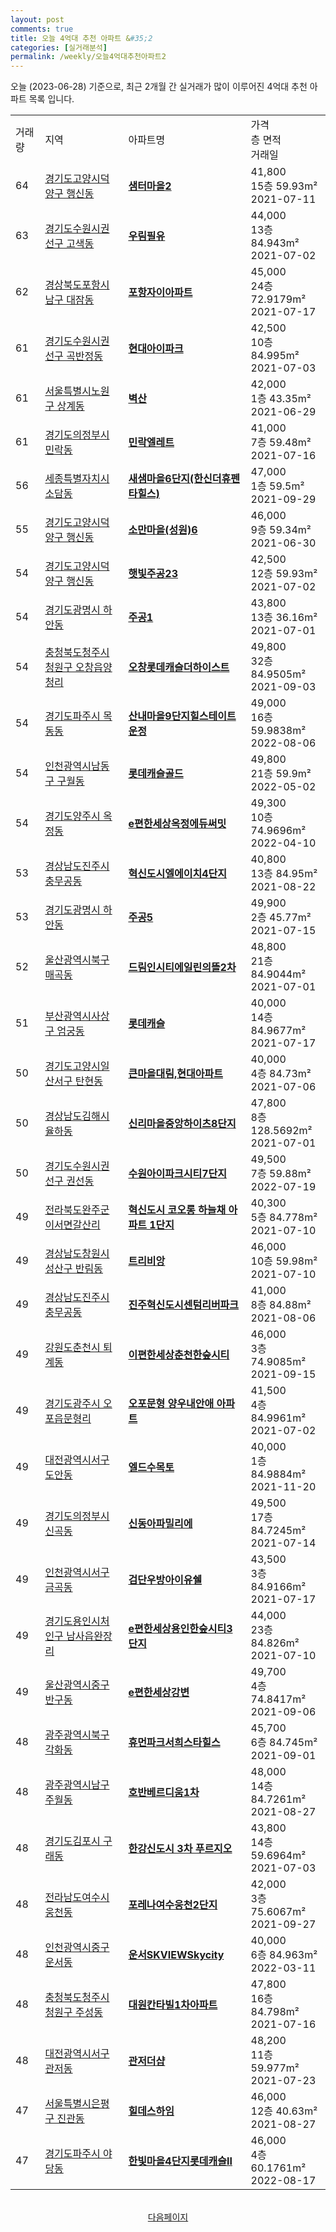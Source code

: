 ```yaml
---
layout: post
comments: true
title: 오늘 4억대 추천 아파트 &#35;2
categories: [실거래분석]
permalink: /weekly/오늘4억대추천아파트2
---
```


오늘 (2023-06-28) 기준으로, 최근 2개월 간 실거래가 많이 이루어진 4억대 추천 아파트 목록 입니다.

<table class="sortable">
  <tr>
    <td>거래량</td>
    <td>지역</td>
    <td>아파트명</td>
    <td>가격<br>층 면적<br>거래일</td>
  </tr>

  <tr class="item">
    <td>64</td>
    <td><a href="/apt/경기도고양시덕양구행신동">경기도고양시덕양구 행신동</a></td>
    <td style="font-weight: bold;"><a href="/apt/경기도고양시덕양구행신동샘터마을2">샘터마을2</a></td>
    <td>41,800<br>15층  59.93m²<br>2021-07-11</td>
  </tr>

  <tr class="item">
    <td>63</td>
    <td><a href="/apt/경기도수원시권선구고색동">경기도수원시권선구 고색동</a></td>
    <td style="font-weight: bold;"><a href="/apt/경기도수원시권선구고색동우림필유">우림필유</a></td>
    <td>44,000<br>13층  84.943m²<br>2021-07-02</td>
  </tr>

  <tr class="item">
    <td>62</td>
    <td><a href="/apt/경상북도포항시남구대잠동">경상북도포항시남구 대잠동</a></td>
    <td style="font-weight: bold;"><a href="/apt/경상북도포항시남구대잠동포항자이아파트">포항자이아파트</a></td>
    <td>45,000<br>24층  72.9179m²<br>2021-07-17</td>
  </tr>

  <tr class="item">
    <td>61</td>
    <td><a href="/apt/경기도수원시권선구곡반정동">경기도수원시권선구 곡반정동</a></td>
    <td style="font-weight: bold;"><a href="/apt/경기도수원시권선구곡반정동현대아이파크">현대아이파크</a></td>
    <td>42,500<br>10층  84.995m²<br>2021-07-03</td>
  </tr>

  <tr class="item">
    <td>61</td>
    <td><a href="/apt/서울특별시노원구상계동">서울특별시노원구 상계동</a></td>
    <td style="font-weight: bold;"><a href="/apt/서울특별시노원구상계동벽산">벽산</a></td>
    <td>42,000<br>1층  43.35m²<br>2021-06-29</td>
  </tr>

  <tr class="item">
    <td>61</td>
    <td><a href="/apt/경기도의정부시민락동">경기도의정부시 민락동</a></td>
    <td style="font-weight: bold;"><a href="/apt/경기도의정부시민락동민락엘레트">민락엘레트</a></td>
    <td>41,000<br>7층  59.48m²<br>2021-07-16</td>
  </tr>

  <tr class="item">
    <td>56</td>
    <td><a href="/apt/세종특별자치시소담동">세종특별자치시 소담동</a></td>
    <td style="font-weight: bold;"><a href="/apt/세종특별자치시소담동새샘마을6단지(한신더휴펜타힐스)">새샘마을6단지(한신더휴펜타힐스)</a></td>
    <td>47,000<br>1층  59.5m²<br>2021-09-29</td>
  </tr>

  <tr class="item">
    <td>55</td>
    <td><a href="/apt/경기도고양시덕양구행신동">경기도고양시덕양구 행신동</a></td>
    <td style="font-weight: bold;"><a href="/apt/경기도고양시덕양구행신동소만마을(성원)6">소만마을(성원)6</a></td>
    <td>46,000<br>9층  59.34m²<br>2021-06-30</td>
  </tr>

  <tr class="item">
    <td>54</td>
    <td><a href="/apt/경기도고양시덕양구행신동">경기도고양시덕양구 행신동</a></td>
    <td style="font-weight: bold;"><a href="/apt/경기도고양시덕양구행신동햇빛주공23">햇빛주공23</a></td>
    <td>42,500<br>12층  59.93m²<br>2021-07-02</td>
  </tr>

  <tr class="item">
    <td>54</td>
    <td><a href="/apt/경기도광명시하안동">경기도광명시 하안동</a></td>
    <td style="font-weight: bold;"><a href="/apt/경기도광명시하안동주공1">주공1</a></td>
    <td>43,800<br>13층  36.16m²<br>2021-07-01</td>
  </tr>

  <tr class="item">
    <td>54</td>
    <td><a href="/apt/충청북도청주시청원구오창읍양청리">충청북도청주시청원구 오창읍양청리</a></td>
    <td style="font-weight: bold;"><a href="/apt/충청북도청주시청원구오창읍양청리오창롯데캐슬더하이스트">오창롯데캐슬더하이스트</a></td>
    <td>49,800<br>32층  84.9505m²<br>2021-09-03</td>
  </tr>

  <tr class="item">
    <td>54</td>
    <td><a href="/apt/경기도파주시목동동">경기도파주시 목동동</a></td>
    <td style="font-weight: bold;"><a href="/apt/경기도파주시목동동산내마을9단지힐스테이트운정">산내마을9단지힐스테이트운정</a></td>
    <td>49,000<br>16층  59.9838m²<br>2022-08-06</td>
  </tr>

  <tr class="item">
    <td>54</td>
    <td><a href="/apt/인천광역시남동구구월동">인천광역시남동구 구월동</a></td>
    <td style="font-weight: bold;"><a href="/apt/인천광역시남동구구월동롯데캐슬골드">롯데캐슬골드</a></td>
    <td>49,800<br>21층  59.9m²<br>2022-05-02</td>
  </tr>

  <tr class="item">
    <td>54</td>
    <td><a href="/apt/경기도양주시옥정동">경기도양주시 옥정동</a></td>
    <td style="font-weight: bold;"><a href="/apt/경기도양주시옥정동e편한세상옥정에듀써밋">e편한세상옥정에듀써밋</a></td>
    <td>49,300<br>10층  74.9696m²<br>2022-04-10</td>
  </tr>

  <tr class="item">
    <td>53</td>
    <td><a href="/apt/경상남도진주시충무공동">경상남도진주시 충무공동</a></td>
    <td style="font-weight: bold;"><a href="/apt/경상남도진주시충무공동혁신도시엘에이치4단지">혁신도시엘에이치4단지</a></td>
    <td>40,800<br>13층  84.95m²<br>2021-08-22</td>
  </tr>

  <tr class="item">
    <td>53</td>
    <td><a href="/apt/경기도광명시하안동">경기도광명시 하안동</a></td>
    <td style="font-weight: bold;"><a href="/apt/경기도광명시하안동주공5">주공5</a></td>
    <td>49,900<br>2층  45.77m²<br>2021-07-15</td>
  </tr>

  <tr class="item">
    <td>52</td>
    <td><a href="/apt/울산광역시북구매곡동">울산광역시북구 매곡동</a></td>
    <td style="font-weight: bold;"><a href="/apt/울산광역시북구매곡동드림인시티에일린의뜰2차">드림인시티에일린의뜰2차</a></td>
    <td>48,800<br>21층  84.9044m²<br>2021-07-01</td>
  </tr>

  <tr class="item">
    <td>51</td>
    <td><a href="/apt/부산광역시사상구엄궁동">부산광역시사상구 엄궁동</a></td>
    <td style="font-weight: bold;"><a href="/apt/부산광역시사상구엄궁동롯데캐슬">롯데캐슬</a></td>
    <td>40,000<br>14층  84.9677m²<br>2021-07-17</td>
  </tr>

  <tr class="item">
    <td>50</td>
    <td><a href="/apt/경기도고양시일산서구탄현동">경기도고양시일산서구 탄현동</a></td>
    <td style="font-weight: bold;"><a href="/apt/경기도고양시일산서구탄현동큰마을대림,현대아파트">큰마을대림,현대아파트</a></td>
    <td>40,000<br>4층  84.73m²<br>2021-07-06</td>
  </tr>

  <tr class="item">
    <td>50</td>
    <td><a href="/apt/경상남도김해시율하동">경상남도김해시 율하동</a></td>
    <td style="font-weight: bold;"><a href="/apt/경상남도김해시율하동신리마을중앙하이츠8단지">신리마을중앙하이츠8단지</a></td>
    <td>47,800<br>8층  128.5692m²<br>2021-07-01</td>
  </tr>

  <tr class="item">
    <td>50</td>
    <td><a href="/apt/경기도수원시권선구권선동">경기도수원시권선구 권선동</a></td>
    <td style="font-weight: bold;"><a href="/apt/경기도수원시권선구권선동수원아이파크시티7단지">수원아이파크시티7단지</a></td>
    <td>49,500<br>7층  59.88m²<br>2022-07-19</td>
  </tr>

  <tr class="item">
    <td>49</td>
    <td><a href="/apt/전라북도완주군이서면갈산리">전라북도완주군 이서면갈산리</a></td>
    <td style="font-weight: bold;"><a href="/apt/전라북도완주군이서면갈산리혁신도시코오롱하늘채아파트1단지">혁신도시 코오롱 하늘채 아파트 1단지</a></td>
    <td>40,300<br>5층  84.778m²<br>2021-07-10</td>
  </tr>

  <tr class="item">
    <td>49</td>
    <td><a href="/apt/경상남도창원시성산구반림동">경상남도창원시성산구 반림동</a></td>
    <td style="font-weight: bold;"><a href="/apt/경상남도창원시성산구반림동트리비앙">트리비앙</a></td>
    <td>46,000<br>10층  59.98m²<br>2021-07-10</td>
  </tr>

  <tr class="item">
    <td>49</td>
    <td><a href="/apt/경상남도진주시충무공동">경상남도진주시 충무공동</a></td>
    <td style="font-weight: bold;"><a href="/apt/경상남도진주시충무공동진주혁신도시센텀리버파크">진주혁신도시센텀리버파크</a></td>
    <td>41,000<br>8층  84.88m²<br>2021-08-06</td>
  </tr>

  <tr class="item">
    <td>49</td>
    <td><a href="/apt/강원도춘천시퇴계동">강원도춘천시 퇴계동</a></td>
    <td style="font-weight: bold;"><a href="/apt/강원도춘천시퇴계동이편한세상춘천한숲시티">이편한세상춘천한숲시티</a></td>
    <td>46,000<br>3층  74.9085m²<br>2021-09-15</td>
  </tr>

  <tr class="item">
    <td>49</td>
    <td><a href="/apt/경기도광주시오포읍문형리">경기도광주시 오포읍문형리</a></td>
    <td style="font-weight: bold;"><a href="/apt/경기도광주시오포읍문형리오포문형양우내안애아파트">오포문형 양우내안애 아파트</a></td>
    <td>41,500<br>4층  84.9961m²<br>2021-07-02</td>
  </tr>

  <tr class="item">
    <td>49</td>
    <td><a href="/apt/대전광역시서구도안동">대전광역시서구 도안동</a></td>
    <td style="font-weight: bold;"><a href="/apt/대전광역시서구도안동엘드수목토">엘드수목토</a></td>
    <td>40,000<br>1층  84.9884m²<br>2021-11-20</td>
  </tr>

  <tr class="item">
    <td>49</td>
    <td><a href="/apt/경기도의정부시신곡동">경기도의정부시 신곡동</a></td>
    <td style="font-weight: bold;"><a href="/apt/경기도의정부시신곡동신동아파밀리에">신동아파밀리에</a></td>
    <td>49,500<br>17층  84.7245m²<br>2021-07-14</td>
  </tr>

  <tr class="item">
    <td>49</td>
    <td><a href="/apt/인천광역시서구금곡동">인천광역시서구 금곡동</a></td>
    <td style="font-weight: bold;"><a href="/apt/인천광역시서구금곡동검단우방아이유쉘">검단우방아이유쉘</a></td>
    <td>43,500<br>3층  84.9166m²<br>2021-07-17</td>
  </tr>

  <tr class="item">
    <td>49</td>
    <td><a href="/apt/경기도용인시처인구남사읍완장리">경기도용인시처인구 남사읍완장리</a></td>
    <td style="font-weight: bold;"><a href="/apt/경기도용인시처인구남사읍완장리e편한세상용인한숲시티3단지">e편한세상용인한숲시티3단지</a></td>
    <td>44,000<br>23층  84.826m²<br>2021-07-10</td>
  </tr>

  <tr class="item">
    <td>49</td>
    <td><a href="/apt/울산광역시중구반구동">울산광역시중구 반구동</a></td>
    <td style="font-weight: bold;"><a href="/apt/울산광역시중구반구동e편한세상강변">e편한세상강변</a></td>
    <td>49,700<br>4층  74.8417m²<br>2021-09-06</td>
  </tr>

  <tr class="item">
    <td>48</td>
    <td><a href="/apt/광주광역시북구각화동">광주광역시북구 각화동</a></td>
    <td style="font-weight: bold;"><a href="/apt/광주광역시북구각화동휴먼파크서희스타힐스">휴먼파크서희스타힐스</a></td>
    <td>45,700<br>6층  84.745m²<br>2021-09-01</td>
  </tr>

  <tr class="item">
    <td>48</td>
    <td><a href="/apt/광주광역시남구주월동">광주광역시남구 주월동</a></td>
    <td style="font-weight: bold;"><a href="/apt/광주광역시남구주월동호반베르디움1차">호반베르디움1차</a></td>
    <td>48,000<br>14층  84.7261m²<br>2021-08-27</td>
  </tr>

  <tr class="item">
    <td>48</td>
    <td><a href="/apt/경기도김포시구래동">경기도김포시 구래동</a></td>
    <td style="font-weight: bold;"><a href="/apt/경기도김포시구래동한강신도시3차푸르지오">한강신도시 3차 푸르지오</a></td>
    <td>43,800<br>14층  59.6964m²<br>2021-07-03</td>
  </tr>

  <tr class="item">
    <td>48</td>
    <td><a href="/apt/전라남도여수시웅천동">전라남도여수시 웅천동</a></td>
    <td style="font-weight: bold;"><a href="/apt/전라남도여수시웅천동포레나여수웅천2단지">포레나여수웅천2단지</a></td>
    <td>42,000<br>3층  75.6067m²<br>2021-09-27</td>
  </tr>

  <tr class="item">
    <td>48</td>
    <td><a href="/apt/인천광역시중구운서동">인천광역시중구 운서동</a></td>
    <td style="font-weight: bold;"><a href="/apt/인천광역시중구운서동운서SKVIEWSkycity">운서SKVIEWSkycity</a></td>
    <td>40,000<br>6층  84.963m²<br>2022-03-11</td>
  </tr>

  <tr class="item">
    <td>48</td>
    <td><a href="/apt/충청북도청주시청원구주성동">충청북도청주시청원구 주성동</a></td>
    <td style="font-weight: bold;"><a href="/apt/충청북도청주시청원구주성동대원칸타빌1차아파트">대원칸타빌1차아파트</a></td>
    <td>47,800<br>16층  84.798m²<br>2021-07-16</td>
  </tr>

  <tr class="item">
    <td>48</td>
    <td><a href="/apt/대전광역시서구관저동">대전광역시서구 관저동</a></td>
    <td style="font-weight: bold;"><a href="/apt/대전광역시서구관저동관저더샵">관저더샵</a></td>
    <td>48,200<br>11층  59.977m²<br>2021-07-23</td>
  </tr>

  <tr class="item">
    <td>47</td>
    <td><a href="/apt/서울특별시은평구진관동">서울특별시은평구 진관동</a></td>
    <td style="font-weight: bold;"><a href="/apt/서울특별시은평구진관동힐데스하임">힐데스하임</a></td>
    <td>46,000<br>12층  40.63m²<br>2021-08-27</td>
  </tr>

  <tr class="item">
    <td>47</td>
    <td><a href="/apt/경기도파주시야당동">경기도파주시 야당동</a></td>
    <td style="font-weight: bold;"><a href="/apt/경기도파주시야당동한빛마을4단지롯데캐슬Ⅱ">한빛마을4단지롯데캐슬Ⅱ</a></td>
    <td>46,000<br>4층  60.1761m²<br>2022-08-17</td>
  </tr>

  <tr>
      <script async src="https://pagead2.googlesyndication.com/pagead/js/adsbygoogle.js?client=ca-pub-3485438051770037"
          crossorigin="anonymous"></script>
      <ins class="adsbygoogle"
          style="display:block"
          data-ad-format="fluid"
          data-ad-layout-key="-fb+5w+4e-db+86"
          data-ad-client="ca-pub-3485438051770037"
          data-ad-slot="1827090281"></ins>
      <script>
          (adsbygoogle = window.adsbygoogle || []).push({});
      </script>
  </tr>
    
</table>

<br>
<center><a href="/weekly/오늘4억대추천아파트3">다음페이지</a></center>
<br><br>
